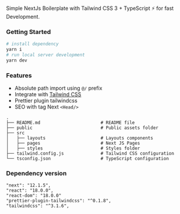 Simple NextJs Boilerplate with Tailwind CSS 3 + TypeScript ⚡️ for fast Development.

### Getting Started

```bash
# install dependency
yarn i
# run local server development
yarn dev
```

### Features

- Absolute path import using `@/` prefix
- Integrate with [Tailwind CSS](https://tailwindcss.com/)
- Prettier plugin tailwindcss
- SEO with tag Next `<Head/>`

```shell
.
├── README.md                       # README file
├── public                          # Public assets folder
├── src
│   ├── layouts                     # Layouts components
│   ├── pages                       # Next JS Pages
│   ├── styles                      # Styles folder
├── tailwind.config.js              # Tailwind CSS configuration
└── tsconfig.json                   # TypeScript configuration
```

### Dependency version

```
"next": "12.1.5",
"react": "18.0.0",
"react-dom": "18.0.0"
"prettier-plugin-tailwindcss": "^0.1.8",
"tailwindcss": "^3.1.6",
```
